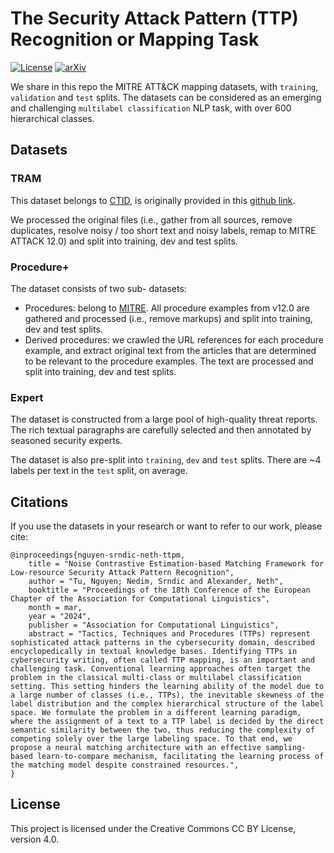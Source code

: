 # The Security Attack Pattern (TTP) Recognition or Mapping Task
[![License](https://img.shields.io/badge/license-CC--BY--NC--SA--4.0-lightgrey)](https://creativecommons.org/licenses/by/4.0/)
[![arXiv](https://img.shields.io/badge/arXiv-2109.05105-29d634.svg)](https://arxiv.org/abs/2401.10337)

We share in this repo the MITRE ATT&amp;CK mapping datasets, with `training`, `validation` and `test` splits. 
The datasets can be considered as an emerging and challenging `multilabel classification` NLP task, with over 600 hierarchical classes.

## Datasets

### TRAM

This dataset belongs to  [CTID](https://mitre-engenuity.org/cybersecurity/center-for-threat-informed-defense/), is originally provided in this [github link](https://github.com/center-for-threat-informed-defense/tram). 

We processed the original files (i.e., gather from all sources, remove duplicates, resolve noisy / too short text and noisy labels, remap to MITRE ATTACK 12.0) and split  into training, dev and test splits.

### Procedure+

The dataset consists of two sub- datasets:
- Procedures: belong to [MITRE](https://github.com/mitre/cti/tree/master). All procedure examples from v12.0 are gathered and processed (i.e., remove markups) and split  into training, dev and test splits.
- Derived procedures: we crawled the URL references for each procedure example, and extract original text from the articles that are determined to be relevant to the procedure examples. The text are processed and split  into training, dev and test splits.

### Expert

The dataset is constructed from a large pool of high-quality threat reports.  
The rich textual paragraphs are carefully selected and then annotated by seasoned security experts.

The dataset is also pre-split into `training`, `dev` and `test` splits. There are ~4 labels per text in the `test` split, on average.

## Citations
If you use the datasets in your research or want to refer to our work, please cite:
```
@inproceedings{nguyen-srndic-neth-ttpm,
    title = "Noise Contrastive Estimation-based Matching Framework for Low-resource Security Attack Pattern Recognition",
    author = "Tu, Nguyen; Nedim, Srndic and Alexander, Neth",
    booktitle = "Proceedings of the 18th Conference of the European Chapter of the Association for Computational Linguistics",
    month = mar,
    year = "2024",
    publisher = "Association for Computational Linguistics",
    abstract = "Tactics, Techniques and Procedures (TTPs) represent sophisticated attack patterns in the cybersecurity domain, described encyclopedically in textual knowledge bases. Identifying TTPs in cybersecurity writing, often called TTP mapping, is an important and challenging task. Conventional learning approaches often target the problem in the classical multi-class or multilabel classification setting. This setting hinders the learning ability of the model due to a large number of classes (i.e., TTPs), the inevitable skewness of the label distribution and the complex hierarchical structure of the label space. We formulate the problem in a different learning paradigm, where the assignment of a text to a TTP label is decided by the direct semantic similarity between the two, thus reducing the complexity of competing solely over the large labeling space. To that end, we propose a neural matching architecture with an effective sampling-based learn-to-compare mechanism, facilitating the learning process of the matching model despite constrained resources.",
}
```

## License
This project is licensed under the Creative Commons CC BY License, version 4.0.
